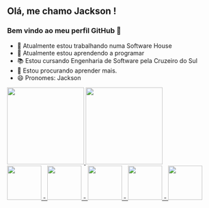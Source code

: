 ## Olá, me chamo Jackson ! 
### Bem vindo ao meu perfil GitHub 👋

- 🔭 Atualmente estou trabalhando numa Software House 
- 🌱 Atualmente estou aprendendo a programar
- 📚 Estou cursando Engenharia de Software pela Cruzeiro do Sul
- 🤔 Estou procurando aprender mais.
- 😄 Pronomes: Jackson

<div>
<a href="https://github.com/JackMenezes">
<img height="180em" src="https://github-readme-stats.vercel.app/api/top-langs/?username=JackMenezes&layout=compact&langs_count=7&theme=dracula"/>
<img height="180em" src="https://github-readme-stats.vercel.app/api?username=JackMenezes&show_icons=true&theme=dracula&include_all_commits=true&count_private=true"/>
</div>
  
<img height="80em" width="80em" src="https://cdn.jsdelivr.net/gh/devicons/devicon/icons/java/java-original-wordmark.svg" />
 -
<img height="80em" width="80em" src="https://cdn.jsdelivr.net/gh/devicons/devicon/icons/c/c-original.svg" />
 -
<img height="80em" width="80em" src="https://cdn.jsdelivr.net/gh/devicons/devicon/icons/mysql/mysql-original-wordmark.svg" />  
-
<img height="80em" width="80em" src="https://cdn.jsdelivr.net/gh/devicons/devicon/icons/python/python-original-wordmark.svg" />   
-
<img height="80em" width="80em" src="https://cdn.jsdelivr.net/gh/devicons/devicon/icons/csharp/csharp-original.svg" />
